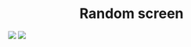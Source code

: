 <p align='center'>
  <h1 align='center'>Random screen</h1>
  <img src='https://media.discordapp.net/attachments/882441218183807067/883772057396051998/unknown.png'>
  <img src='https://media.discordapp.net/attachments/882441218183807067/883772504760533022/unknown.png'>
</p>
